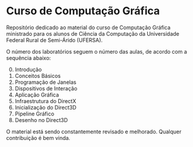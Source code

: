# Curso de Computação Gráfica

Repositório dedicado ao material do curso de Computação Gráfica ministrado para os alunos de Ciência da Computação da Universidade Federal Rural de Semi-Árido (UFERSA).

O número dos laboratórios seguem o número das aulas, de acordo com a sequência abaixo:

00. Introdução
01. Conceitos Básicos
02. Programação de Janelas
03. Dispositivos de Interação
04. Aplicação Gráfica
05. Infraestrutura do DirectX
06. Inicialização do Direct3D
07. Pipeline Gráfico
08. Desenho no Direct3D

O material está sendo constantemente revisado e melhorado. Qualquer contribuição é bem vinda.
